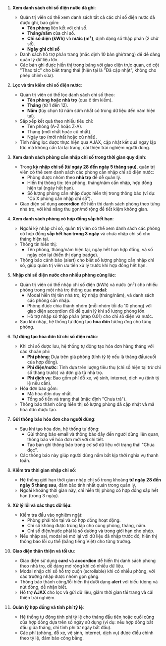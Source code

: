 1. **Xem danh sách chỉ số điện nước đã ghi**:

    - Quản trị viên có thể xem danh sách tất cả các chỉ số điện nước đã được ghi, bao gồm:
        - **Tên phòng** liên kết với chỉ số.
        - **Tháng/năm** của chỉ số.
        - **Chỉ số điện (kWh)** và **nước (m³)**, định dạng số thập phân (2 chữ số).
        - **Ngày ghi chỉ số**
    - Danh sách hỗ trợ phân trang (mặc định 10 bản ghi/trang) để dễ dàng quản lý dữ liệu lớn.
    - Các bản ghi được hiển thị trong bảng với giao diện trực quan, có cột "Thao tác" cho biết trạng thái (hiện tại là "Đã cập nhật", không cho phép chỉnh sửa).

2. **Lọc và tìm kiếm chỉ số điện nước**:

    - Quản trị viên có thể lọc danh sách chỉ số theo:
        - **Tên phòng hoặc nhà trọ** (qua ô tìm kiếm).
        - **Tháng** (từ 1 đến 12).
        - **Năm** (tùy chọn từ năm sớm nhất có trong dữ liệu đến năm hiện tại).
    - Sắp xếp kết quả theo nhiều tiêu chí:
        - Tên phòng (A-Z hoặc Z-A).
        - Tháng (mới nhất hoặc cũ nhất).
        - Ngày tạo (mới nhất hoặc cũ nhất).
    - Tính năng lọc được thực hiện qua AJAX, cập nhật kết quả ngay lập tức mà không cần tải lại trang, cải thiện trải nghiệm người dùng.

3. **Xem danh sách phòng cần nhập chỉ số trong thời gian quy định**:

    - Trong **kỳ nhập chỉ số (từ ngày 28 đến ngày 5 tháng sau)**, quản trị viên có thể xem danh sách các phòng cần nhập chỉ số điện nước:
        - Phòng được nhóm theo **nhà trọ** để dễ quản lý.
        - Hiển thị thông tin: tên phòng, tháng/năm cần nhập, hợp đồng hiện tại (ngày hết hạn).
        - Số lượng phòng cần nhập được hiển thị trong thông báo (ví dụ: "Có X phòng cần nhập chỉ số").
    - Giao diện sử dụng **accordion** để hiển thị danh sách phòng theo từng nhà trọ, với khả năng thu gọn/mở rộng để tiết kiệm không gian.

4. **Xem danh sách phòng có hợp đồng sắp hết hạn**:

    - Ngoài kỳ nhập chỉ số, quản trị viên có thể xem danh sách các phòng có hợp đồng **sắp hết hạn trong 3 ngày** và chưa nhập chỉ số cho tháng hiện tại.
    - Thông tin hiển thị:
        - Tên phòng, tháng/năm hiện tại, ngày hết hạn hợp đồng, và số ngày còn lại (hiển thị dạng badge).
    - Thông báo cảnh báo (alert) cho biết số lượng phòng cần nhập chỉ số, giúp quản trị viên ưu tiên xử lý trước khi hợp đồng hết hạn.

5. **Nhập chỉ số điện nước cho nhiều phòng cùng lúc**:

    - Quản trị viên có thể nhập chỉ số điện (kWh) và nước (m³) cho nhiều phòng trong một nhà trọ thông qua **modal**:
        - Modal hiển thị tên nhà trọ, kỳ nhập (tháng/năm), và danh sách các phòng cần nhập.
        - Phòng được chia thành nhóm (mỗi nhóm tối đa 10 phòng) với giao diện accordion để dễ quản lý khi số lượng phòng lớn.
        - Hỗ trợ nhập số thập phân (step 0.01) cho chỉ số điện và nước.
    - Sau khi nhập, hệ thống tự động tạo **hóa đơn** tương ứng cho từng phòng.

6. **Tự động tạo hóa đơn từ chỉ số điện nước**:

    - Khi chỉ số được lưu, hệ thống tự động tạo hóa đơn hàng tháng với các khoản phí:
        - **Phí phòng**: Dựa trên giá phòng (tính tỷ lệ nếu là tháng đầu/cuối của hợp đồng).
        - **Phí điện/nước**: Tính dựa trên lượng tiêu thụ (chỉ số hiện tại trừ chỉ số tháng trước) và đơn giá từ nhà trọ.
        - **Phí dịch vụ**: Bao gồm phí đỗ xe, vệ sinh, internet, dịch vụ (tính tỷ lệ nếu cần).
    - Hóa đơn bao gồm:
        - Mã hóa đơn duy nhất.
        - Tổng số tiền và trạng thái (mặc định "Chưa trả").
    - Thông báo thành công hiển thị số lượng phòng đã cập nhật và mã hóa đơn được tạo.

7. **Gửi thông báo hóa đơn cho người dùng**:

    - Sau khi tạo hóa đơn, hệ thống tự động:
        - Gửi thông báo email và thông báo đẩy đến người dùng liên quan, thông báo về hóa đơn mới với chi tiết.
        - Tạo bản ghi thông báo trong cơ sở dữ liệu với trạng thái "Chưa đọc".
    - Các thông báo này giúp người dùng nắm bắt kịp thời nghĩa vụ thanh toán.

8. **Kiểm tra thời gian nhập chỉ số**:

    - Hệ thống giới hạn thời gian nhập chỉ số trong khoảng **từ ngày 28 đến ngày 5 tháng sau**, đảm bảo tính nhất quán trong quản lý.
    - Ngoài khoảng thời gian này, chỉ hiển thị phòng có hợp đồng sắp hết hạn (trong 3 ngày).

9. **Xử lý lỗi và xác thực dữ liệu**:

    - Kiểm tra đầu vào nghiêm ngặt:
        - Phòng phải tồn tại và có hợp đồng hoạt động.
        - Chỉ số không được trùng lặp cho cùng phòng, tháng, năm.
        - Chỉ số điện/nước phải là số dương và trong giới hạn cho phép.
    - Nếu nhập sai, modal sẽ mở lại với dữ liệu đã nhập trước đó, hiển thị thông báo lỗi cụ thể (bằng tiếng Việt) cho từng trường.

10. **Giao diện thân thiện và tối ưu**:

    - Giao diện sử dụng **card** và **accordion** để hiển thị danh sách phòng theo nhà trọ, dễ dàng mở rộng khi có nhiều dữ liệu.
    - Modal nhập chỉ số hỗ trợ cuộn (scrollable) khi có nhiều phòng, với các trường nhập được nhóm gọn gàng.
    - Thông báo thành công/lỗi hiển thị dưới dạng **alert** với biểu tượng và nút đóng, dễ nhận biết.
    - Hỗ trợ **AJAX** cho lọc và gửi dữ liệu, giảm thời gian tải trang và cải thiện trải nghiệm.

11. **Quản lý hợp đồng và tính phí tỷ lệ**:

    - Hệ thống tự động tính phí tỷ lệ cho tháng đầu tiên hoặc cuối cùng của hợp đồng dựa trên số ngày sử dụng (ví dụ: nếu hợp đồng bắt đầu giữa tháng, chỉ tính phí từ ngày bắt đầu).
    - Các phí (phòng, đỗ xe, vệ sinh, internet, dịch vụ) được điều chỉnh theo tỷ lệ, đảm bảo công bằng.
